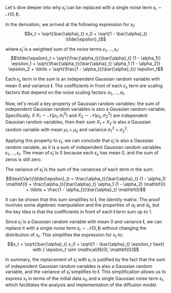 Let's dive deeper into why $\tilde{\epsilon}_t$ can be replaced with a single noise term $\epsilon_t \sim \mathcal{N}(0, \mathbf{I})$.

In the derivation, we arrived at the following expression for $x_t$: $$x_t = \sqrt{\bar{\alpha}_t} x_0 + \sqrt{1 - \bar{\alpha}_t} \tilde{\epsilon}_t$$

where $\tilde{\epsilon}_t$ is a weighted sum of the noise terms $\epsilon_1, \ldots, \epsilon_t$: $$\tilde{\epsilon}_t = \sqrt{\frac{\alpha_t}{\bar{\alpha}_t} (1 - \alpha_1)} \epsilon_1 + \sqrt{\frac{\alpha_t}{\bar{\alpha}_t} \alpha_1 (1 - \alpha_2)} \epsilon_2 + \ldots + \sqrt{\frac{1 - \alpha_t}{\bar{\alpha}_t}} \epsilon_t$$

Each $\epsilon_s$ term in the sum is an independent Gaussian random variable with mean 0 and variance $\mathbf{I}$. The coefficients in front of each $\epsilon_s$ term are scaling factors that depend on the noise scaling factors $\alpha_1, \ldots, \alpha_t$.

Now, let's recall a key property of Gaussian random variables: the sum of independent Gaussian random variables is also a Gaussian random variable. Specifically, if $X_1 \sim \mathcal{N}(\mu_1, \sigma_1^2)$ and $X_2 \sim \mathcal{N}(\mu_2, \sigma_2^2)$ are independent Gaussian random variables, then their sum $X_1 + X_2$ is also a Gaussian random variable with mean $\mu_1 + \mu_2$ and variance $\sigma_1^2 + \sigma_2^2$.

Applying this property to $\tilde{\epsilon}_t$, we can conclude that $\tilde{\epsilon}_t$ is also a Gaussian random variable, as it is a sum of independent Gaussian random variables $\epsilon_1, \ldots, \epsilon_t$. The mean of $\tilde{\epsilon}_t$ is 0 because each $\epsilon_s$ has mean 0, and the sum of zeros is still zero.

The variance of $\tilde{\epsilon}_t$ is the sum of the variances of each term in the sum: $$\text{Var}(\tilde{\epsilon}_t) = \frac{\alpha_t}{\bar{\alpha}_t} (1 - \alpha_1) \mathbf{I} + \frac{\alpha_t}{\bar{\alpha}_t} \alpha_1 (1 - \alpha_2) \mathbf{I} + \ldots + \frac{1 - \alpha_t}{\bar{\alpha}_t} \mathbf{I}$$

It can be shown that this sum simplifies to $\mathbf{I}$, the identity matrix. The proof involves some algebraic manipulation and the properties of $\alpha_t$ and $\bar{\alpha}_t$, but the key idea is that the coefficients in front of each $\mathbf{I}$ term sum up to 1.

Since $\tilde{\epsilon}_t$ is a Gaussian random variable with mean 0 and variance $\mathbf{I}$, we can replace it with a single noise term $\epsilon_t \sim \mathcal{N}(0, \mathbf{I})$ without changing the distribution of $x_t$. This simplifies the expression for $x_t$ to: $$x_t = \sqrt{\bar{\alpha}_t} x_0 + \sqrt{1 - \bar{\alpha}_t} \epsilon_t \text{ with } \epsilon_t \sim \mathcal{N}(0, \mathbf{I})$$

In summary, the replacement of $\tilde{\epsilon}_t$ with $\epsilon_t$ is justified by the fact that the sum of independent Gaussian random variables is also a Gaussian random variable, and the variance of $\tilde{\epsilon}_t$ simplifies to $\mathbf{I}$. This simplification allows us to express $x_t$ in terms of the initial data $x_0$ and a single Gaussian noise term $\epsilon_t$, which facilitates the analysis and implementation of the diffusion model.